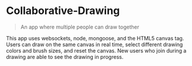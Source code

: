 # Collaborative-Drawing
> An app where multiple people can draw together

This app uses websockets, node, mongoose, and the HTML5 canvas tag. Users can draw on the same canvas in real time, select different drawing colors and brush sizes, and reset the canvas. New users who join during a drawing are able to see the drawing in progress.
